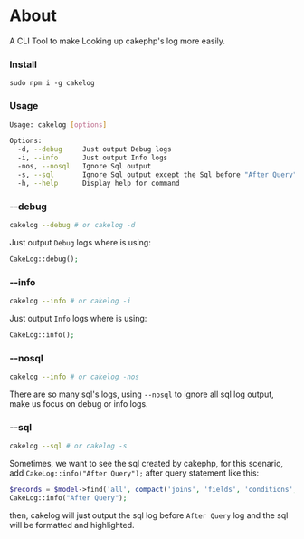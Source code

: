 # About

A CLI Tool to make Looking up cakephp's log more easily.

### Install

```
sudo npm i -g cakelog
```

### Usage

```sh
Usage: cakelog [options]

Options:
  -d, --debug     Just output Debug logs
  -i, --info      Just output Info logs
  -nos, --nosql   Ignore Sql output
  -s, --sql       Ignore Sql output except the Sql before "After Query"
  -h, --help      Display help for command
```

### --debug

```sh
cakelog --debug # or cakelog -d
```

Just output `Debug` logs where is using:

```php
CakeLog::debug();
```

### --info

```sh
cakelog --info # or cakelog -i
```

Just output `Info` logs where is using:

```php
CakeLog::info();
```

### --nosql

```sh
cakelog --info # or cakelog -nos
```

There are so many sql's logs, using `--nosql` to ignore all sql log output, make us focus on debug or info logs.

### --sql

```sh
cakelog --sql # or cakelog -s
```

Sometimes, we want to see the sql created by cakephp, for this scenario, add `CakeLog::info("After Query");` after query statement like this:

```php
$records = $model->find('all', compact('joins', 'fields', 'conditions', 'order', 'limit', 'offset'));
CakeLog::info("After Query");
```

then, cakelog will just output the sql log before `After Query` log and the sql will be formatted and highlighted.
